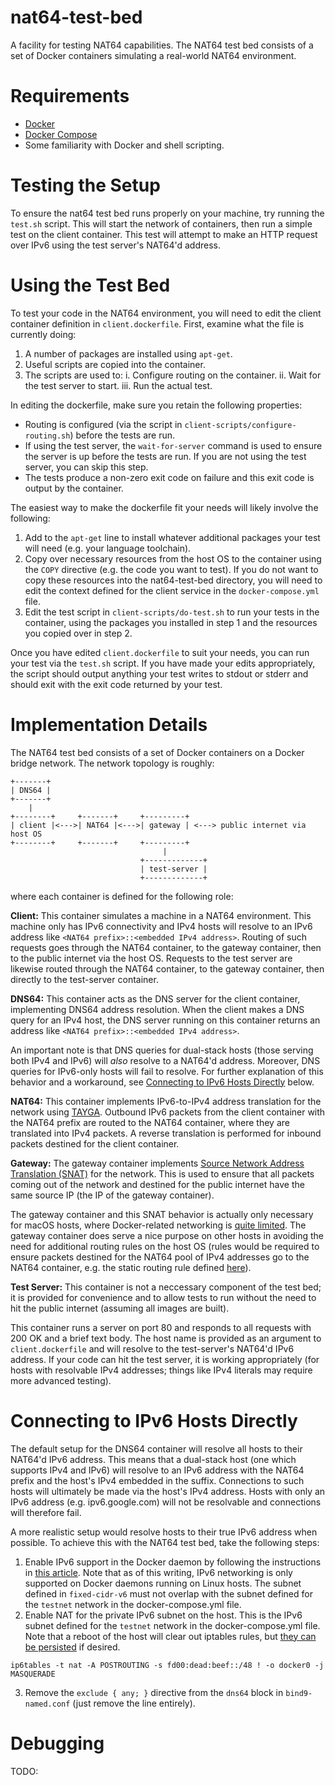 # nat64-test-bed

A facility for testing NAT64 capabilities. The NAT64 test bed consists of a set of Docker containers simulating a real-world NAT64 environment.

# Requirements

- [Docker](https://docs.docker.com/get-docker/)
- [Docker Compose](https://docs.docker.com/compose/install/)
- Some familiarity with Docker and shell scripting.

# Testing the Setup

To ensure the nat64 test bed runs properly on your machine, try running the `test.sh` script. This will start the network of containers, then run a simple test on the client container. This test will attempt to make an HTTP request over IPv6 using the test server's NAT64'd address.

# Using the Test Bed

To test your code in the NAT64 environment, you will need to edit the client container definition in `client.dockerfile`. First, examine what the file is currently doing:
1. A number of packages are installed using `apt-get`.
2. Useful scripts are copied into the container.
3. The scripts are used to:
  i. Configure routing on the container.
  ii. Wait for the test server to start.
  iii. Run the actual test.

In editing the dockerfile, make sure you retain the following properties:
  - Routing is configured (via the script in `client-scripts/configure-routing.sh`) before the tests are run.
  - If using the test server, the `wait-for-server` command is used to ensure the server is up before the tests are run. If you are not using the test server, you can skip this step.
  - The tests produce a non-zero exit code on failure and this exit code is output by the container.

The easiest way to make the dockerfile fit your needs will likely involve the following:
1. Add to the `apt-get` line to install whatever additional packages your test will need (e.g. your language toolchain).
2. Copy over necessary resources from the host OS to the container using the `COPY` directive (e.g. the code you want to test). If you do not want to copy these resources into the nat64-test-bed directory, you will need to edit the context defined for the client service in the `docker-compose.yml` file.
3. Edit the test script in `client-scripts/do-test.sh` to run your tests in the container, using the packages you installed in step 1 and the resources you copied over in step 2.

Once you have edited `client.dockerfile` to suit your needs, you can run your test via the `test.sh` script. If you have made your edits appropriately, the script should output anything your test writes to stdout or stderr and should exit with the exit code returned by your test.

# Implementation Details

The NAT64 test bed consists of a set of Docker containers on a Docker bridge network. The network topology is roughly:

```
+-------+
| DNS64 |
+-------+
    |
+--------+     +-------+     +---------+
| client |<--->| NAT64 |<--->| gateway | <---> public internet via host OS
+--------+     +-------+     +---------+
                                  |
                             +-------------+
                             | test-server |
                             +-------------+
```

where each container is defined for the following role:

**Client:**
  This container simulates a machine in a NAT64 environment. This machine only has IPv6 connectivity and IPv4 hosts will resolve to an IPv6 address like `<NAT64 prefix>::<embedded IPv4 address>`. Routing of such requests goes through the NAT64 container, to the gateway container, then to the public internet via the host OS. Requests to the test server are likewise routed through the NAT64 container, to the gateway container, then directly to the test-server container.

**DNS64:**
  This container acts as the DNS server for the client container, implementing DNS64 address resolution. When the client makes a DNS query for an IPv4 host, the DNS server running on this container returns an address like `<NAT64 prefix>::<embedded IPv4 address>`.

  An important note is that DNS queries for dual-stack hosts (those serving both IPv4 and IPv6) will *also* resolve to a NAT64'd address. Moreover, DNS queries for IPv6-only hosts will fail to resolve. For further explanation of this behavior and a workaround, see [Connecting to IPv6 Hosts Directly](#connecting-to-ipv6-hosts-directly) below.

**NAT64:**
  This container implements IPv6-to-IPv4 address translation for the network using [TAYGA](http://www.litech.org/tayga/). Outbound IPv6 packets from the client container with the NAT64 prefix are routed to the NAT64 container, where they are translated into IPv4 packets. A reverse translation is performed for inbound packets destined for the client container.

**Gateway:**
  The gateway container implements [Source Network Address Translation (SNAT)](https://www.linuxtopia.org/Linux_Firewall_iptables/x4658.html) for the network. This is used to ensure that all packets coming out of the network and destined for the public internet have the same source IP (the IP of the gateway container).

  The gateway container and this SNAT behavior is actually only necessary for macOS hosts, where Docker-related networking is [quite limited](https://docs.docker.com/desktop/mac/networking/#known-limitations-use-cases-and-workarounds). The gateway container does serve a nice purpose on other hosts in avoiding the need for additional routing rules on the host OS (rules would be required to ensure packets destined for the NAT64 pool of IPv4 addresses go to the NAT64 container, e.g. the static routing rule defined [here](https://github.com/danehans/docker-tayga#detailed-setup)).

**Test Server:**
  This container is not a neccessary component of the test bed; it is provided for convenience and to allow tests to run without the need to hit the public internet (assuming all images are built).

  This container runs a server on port 80 and responds to all requests with 200 OK and a brief text body. The host name is provided as an argument to `client.dockerfile` and will resolve to the test-server's NAT64'd IPv6 address. If your code can hit the test server, it is working appropriately (for hosts with resolvable IPv4 addresses; things like IPv4 literals may require more advanced testing).


# Connecting to IPv6 Hosts Directly

The default setup for the DNS64 container will resolve all hosts to their NAT64'd IPv6 address. This means that a dual-stack host (one which supports IPv4 and IPv6) will resolve to an IPv6 address with the NAT64 prefix and the host's IPv4 embedded in the suffix. Connections to such hosts will ultimately be made via the host's IPv4 address. Hosts with only an IPv6 address (e.g. ipv6.google.com) will not be resolvable and connections will therefore fail.

A more realistic setup would resolve hosts to their true IPv6 address when possible. To achieve this with the NAT64 test bed, take the following steps:

1. Enable IPv6 support in the Docker daemon by following the instructions in [this article](https://docs.docker.com/config/daemon/ipv6/). Note that as of this writing, IPv6 networking is only supported on Docker daemons running on Linux hosts. The subnet defined in `fixed-cidr-v6` must not overlap with the subnet defined for the `testnet` network in the docker-compose.yml file.
2. Enable NAT for the private IPv6 subnet on the host. This is the IPv6 subnet defined for the `testnet` network in the docker-compose.yml file. Note that a reboot of the host will clear out iptables rules, but [they can be persisted](https://askubuntu.com/a/1072948) if desired.
  ```
  ip6tables -t nat -A POSTROUTING -s fd00:dead:beef::/48 ! -o docker0 -j MASQUERADE
  ```
3. Remove the `exclude { any; }` directive from the `dns64` block in `bind9-named.conf` (just remove the line entirely).

# Debugging

TODO:
